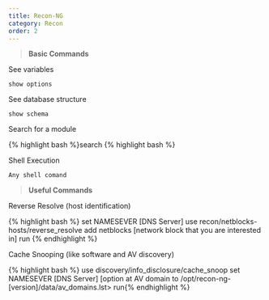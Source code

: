 ```yaml
---
title: Recon-NG 
category: Recon
order: 2
---
```


> **Basic Commands** 

See variables
			
<code>show options</code> 

See database structure

<code>show schema</code>

Search for a module
		
{% highlight bash %}search <module>{% highlight bash %}

Shell Execution 
		
<code>Any shell comand</code>

> **Useful Commands**

Reverse Resolve (host identification) 

{% highlight bash %}
set NAMESEVER [DNS Server] use recon/netblocks-hosts/reverse_resolve
add netblocks [network block that you are interested in]
run
{% endhighlight %}

Cache Snooping (like software and AV discovery) 

{% highlight bash %}
use discovery/info_disclosure/cache_snoop
set NAMESEVER [DNS Server] 
[option at AV domain to /opt/recon-ng-[version]/data/av_domains.lst>
run{% endhighlight %}
